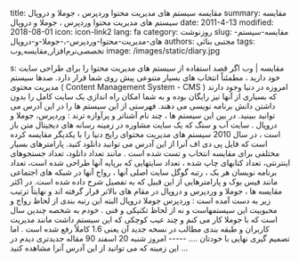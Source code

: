 title: مقایسه سیستم های مدیریت محتوا  وردپرس ، جوملا و دروپال
summary: مقایسه سیستم های مدیریت محتوا  وردپرس ، جوملا و دروپال
date: 2011-4-13
modified: 2018-08-01
icon:  icon-link2
lang: fa
category: روزنوشت
slug: مقایسه-سیستم-های-مدیریت-محتوا-وردپرس-،-جوملا-و-دروپال
authors: مجتبی بنائی
tags: تخصصی‌نرم‌افزار,مقایسه,وب
image: /images/static/diary.jpg

s: مقایسه | وب اگر قصد استفاده از سیستم های مدیریت محتوا را برای طراحی سایت خود دارید ، مطمئناً انتخاب های بسیار متنوعی پیش روی شما قرار دارد. صدها سیستم مدیریت محتوی ( Content Management System - CMS ) امروزه در دنیا وجود دارند که بسیاری از آنها نیز رایگان بوده و به شما امکان راه اندازی یک سایت کامل را بدون داشتن دانش برنامه نویسی می دهند. فهرستی از این سیستم ها را در این آدرس می توانید ببینید.  در بین این سیستم ها ، چند نام آشناتر و پرآوازه ترند : وردپرس، جوملا و دروپال .  سایت آب و سنگ که یک سایت مشاوره در زمینه رسانه های دیجیتال متن باز است ، در سال 2010 سیستم های مدیریت محتوای رایج دنیا را با یکدیگر مقایسه کرده است که فایل پی دی اف آنرا از این آدرس می توانید دانلود کنید.  پارامترهای بسیار مختلفی برای مقایسه انتخاب و تست شده است . مانند تعداد دانلود، تعداد جستجوهای اینترنتی، تعداد کتابهای چاپ شده ، تعداد سایتهایی که برپایه آنها طراحی شده است، تعداد برنامه نویسان هر یک ، رتبه گوگل سایت اصلی آنها ، رواج آنها در شبکه های اجتماعی مانند فیس بوک و پارامترهایی از این قبیل که به تفصیل شرح داده شده است.  در اکثر مقایسه ها ، جوملا و وردپرس و دروپال در مقام های بالاتر قرار گرفته اند و نهایتاً ترتیب زیر به دست آمده است :   وردپرس  جوملا  دروپال   البته این رتبه بندی از لحاظ رواج و محبوبیت این سیستمهاست و نه از لحاظ تکنیکی و فنی .  خودم به شخصه چندین سال است که با جوملا کار می کنم و چند عیب کوچکی که این سیستم داشت مانند مدیریت کاربران و طبقه بندی مطالب در نسخه جدید آن یعنی 1.6 کاملاً رفع شده است . اما تصمیم گیری نهایی با خودتان ....  -----  امروز شنبه 20 اسفند 90 مقاله جدیدتری دیدم در این زمینه که می توانید از این آدرس آنرا مشاهده کنید ...
